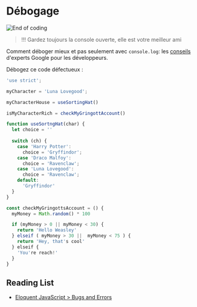 # Débogage

![End of coding](http://www.commitstrip.com/wp-content/uploads/2016/03/Strip-Reflexion-de-codeur-4-650-final.jpg)

> !!! Gardez toujours la console ouverte, elle est votre meilleur ami

Comment déboger mieux et pas seulement avec `console.log`: les [conseils](https://developers.google.com/web/tools/chrome-devtools/javascript/) d'experts Google pour les développeurs.

Débogez ce code défectueux :

```js
'use strict';

myCharacter = 'Luna Lovegood';

myCharacterHouse = useSortingHat()

isMyCharacterRich = checkMyGringottAccount()

function useSortngHat(char) {
  let choice = ''
  
  switch (ch) {
    case 'Harry Potter':
      choice = 'Gryffindor';
    case 'Draco Malfoy':
      choice = 'Ravenclaw';
    case 'Luna Lovegood':
      choice = 'Ravenclaw';
    default:
      'Gryffindor'
  }
}

const checkMyGringottsAccount = () {
  myMoney = Math.random() * 100

  if (myMoney > 0 || myMoney < 30) {
    return 'Hello Weasley'
  } elseif ( myMoney > 30 ||  myMoney < 75 ) {
    return 'Hey, that's cool'
  } elseif {
    'You're reach!'
  }
}

```

## Reading List

+ [Eloquent JavaScript > Bugs and Errors](https://eloquentjavascript.net/08_error.html)